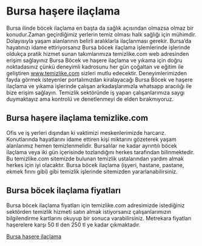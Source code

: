 # Bursa haşere ilaçlama
Bursa ilinde böcek ilaçlama en başta da sağlık açısından olmazsa olmaz bir konudur.Zaman geçirdiğimiz yerlerin temiz olması halk sağlığı için mühimdir. Dolayısıyla yaşam alanlarının belirli aralıklarla ilaçlanması gerekir. Bursa’da hayatınızı idame ettiriyorsanız Bursa böcek ilaçlama işlemlerinde işlerinde oldukça pratik hizmet sunan takımlarımıza temizlike.com web adresinden erişim sağlayınız Bursa Böcek ve haşere ilaçlama ve yıkama için doğru noktadasınız çünkü deneyimli kadrosunu her gün çoğaltan ve eğitim ile geliştiren www.temizlike.com sizleri mutlu edecektir. Deneyimlerimizden fayda görmek isteyenler portalımızdan kiralayacağı Bursa Böcek ve haşere ilaçlama ve yıkama işlerinde çalışan arkadaşlarımızla whatsapp aracılığı ile bize erişim sağlayın. Temizlik sektöründe iş yapan çalışanlarımıza saygı duymaktayız ama kontrolü ve denetlenmeyi de elden bırakmıyoruz.

## Bursa haşere ilaçlama temizlike.com

Ofis ve iş yerleri dışından ki vaktimizi meskenlerimizde harcarız. Konutlarında hayatlarını idame ettiren kişi miktarını gözeterek yaşam alanlarımız hemen temizlenmelidir. Bursalılar ne kadar ayrıntılı böcek ilaçlama veya iki gün içerisinde tozlandığını herkes tarafından bilinmektedir. Bu temizlike.com sitemizde bulunan temizlik ustalarından yardım almak herkes için iyi olacaktır. Bursa böcek ilaçlama (işyeri, hastane, pastane, ekmek fırını gibi) gibi temizlik işlerinde sitemizden yararlanabilirsiniz.

## Bursa böcek ilaçlama fiyatları

Bursa böcek ilaçlama fiyatları için temizlike.com adresimizde istediğiniz sektörden temizlik hizmeti satın almak istiyorsanız çalışanlarımızın bilgilendirme kartlarını okuyup bir sonuca varabilirsiniz. Metrekara fiyatları haşerelere karşı 50 tl den 250 tl ye kadar çıkmaktadır.

[Bursa haşere ilaçlama](https://www.temizlike.com/bursa/)  
